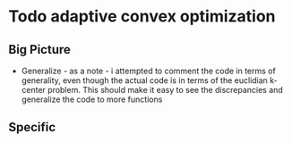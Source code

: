 # Todo adaptive convex optimization

## Big Picture
* Generalize - as a note - i attempted to comment the code in terms of generality, even though the actual code is in terms of the euclidian k-center problem. This should make it easy to see the discrepancies and generalize the code to more functions 

## Specific 


